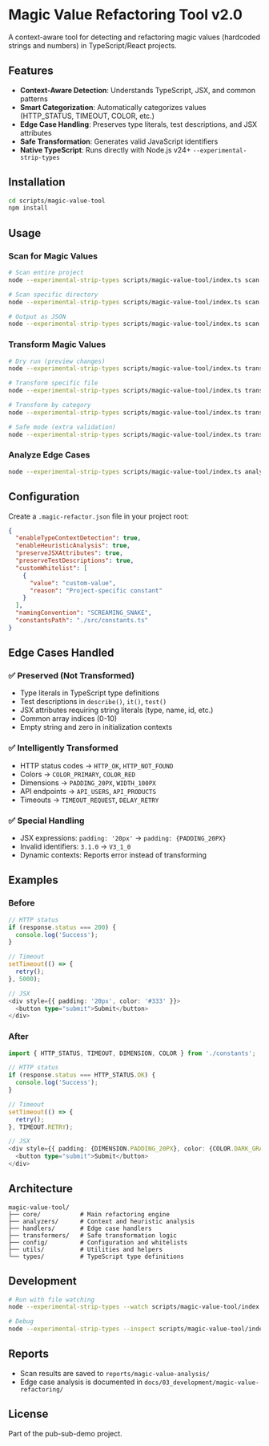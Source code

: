 # Magic Value Refactoring Tool v2.0

A context-aware tool for detecting and refactoring magic values (hardcoded strings and numbers) in TypeScript/React projects.

## Features

- **Context-Aware Detection**: Understands TypeScript, JSX, and common patterns
- **Smart Categorization**: Automatically categorizes values (HTTP_STATUS, TIMEOUT, COLOR, etc.)
- **Edge Case Handling**: Preserves type literals, test descriptions, and JSX attributes
- **Safe Transformation**: Generates valid JavaScript identifiers
- **Native TypeScript**: Runs directly with Node.js v24+ `--experimental-strip-types`

## Installation

```bash
cd scripts/magic-value-tool
npm install
```

## Usage

### Scan for Magic Values

```bash
# Scan entire project
node --experimental-strip-types scripts/magic-value-tool/index.ts scan

# Scan specific directory
node --experimental-strip-types scripts/magic-value-tool/index.ts scan --path src

# Output as JSON
node --experimental-strip-types scripts/magic-value-tool/index.ts scan --json > report.json
```

### Transform Magic Values

```bash
# Dry run (preview changes)
node --experimental-strip-types scripts/magic-value-tool/index.ts transform --dry-run

# Transform specific file
node --experimental-strip-types scripts/magic-value-tool/index.ts transform --file src/app.ts

# Transform by category
node --experimental-strip-types scripts/magic-value-tool/index.ts transform --group HTTP_STATUS

# Safe mode (extra validation)
node --experimental-strip-types scripts/magic-value-tool/index.ts transform --safe-mode
```

### Analyze Edge Cases

```bash
node --experimental-strip-types scripts/magic-value-tool/index.ts analyze-edge-cases
```

## Configuration

Create a `.magic-refactor.json` file in your project root:

```json
{
  "enableTypeContextDetection": true,
  "enableHeuristicAnalysis": true,
  "preserveJSXAttributes": true,
  "preserveTestDescriptions": true,
  "customWhitelist": [
    {
      "value": "custom-value",
      "reason": "Project-specific constant"
    }
  ],
  "namingConvention": "SCREAMING_SNAKE",
  "constantsPath": "./src/constants.ts"
}
```

## Edge Cases Handled

### ✅ Preserved (Not Transformed)

- Type literals in TypeScript type definitions
- Test descriptions in `describe()`, `it()`, `test()`
- JSX attributes requiring string literals (type, name, id, etc.)
- Common array indices (0-10)
- Empty string and zero in initialization contexts

### ✅ Intelligently Transformed

- HTTP status codes → `HTTP_OK`, `HTTP_NOT_FOUND`
- Colors → `COLOR_PRIMARY`, `COLOR_RED`
- Dimensions → `PADDING_20PX`, `WIDTH_100PX`
- API endpoints → `API_USERS`, `API_PRODUCTS`
- Timeouts → `TIMEOUT_REQUEST`, `DELAY_RETRY`

### ✅ Special Handling

- JSX expressions: `padding: '20px'` → `padding: {PADDING_20PX}`
- Invalid identifiers: `3.1.0` → `V3_1_0`
- Dynamic contexts: Reports error instead of transforming

## Examples

### Before
```typescript
// HTTP status
if (response.status === 200) {
  console.log('Success');
}

// Timeout
setTimeout(() => {
  retry();
}, 5000);

// JSX
<div style={{ padding: '20px', color: '#333' }}>
  <button type="submit">Submit</button>
</div>
```

### After
```typescript
import { HTTP_STATUS, TIMEOUT, DIMENSION, COLOR } from './constants';

// HTTP status
if (response.status === HTTP_STATUS.OK) {
  console.log('Success');
}

// Timeout
setTimeout(() => {
  retry();
}, TIMEOUT.RETRY);

// JSX
<div style={{ padding: {DIMENSION.PADDING_20PX}, color: {COLOR.DARK_GRAY} }}>
  <button type="submit">Submit</button>
</div>
```

## Architecture

```
magic-value-tool/
├── core/           # Main refactoring engine
├── analyzers/      # Context and heuristic analysis
├── handlers/       # Edge case handlers
├── transformers/   # Safe transformation logic
├── config/         # Configuration and whitelists
├── utils/          # Utilities and helpers
└── types/          # TypeScript type definitions
```

## Development

```bash
# Run with file watching
node --experimental-strip-types --watch scripts/magic-value-tool/index.ts

# Debug
node --experimental-strip-types --inspect scripts/magic-value-tool/index.ts
```

## Reports

- Scan results are saved to `reports/magic-value-analysis/`
- Edge case analysis is documented in `docs/03_development/magic-value-refactoring/`

## License

Part of the pub-sub-demo project.
